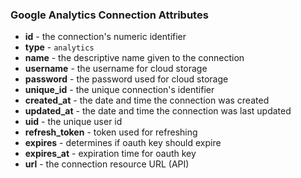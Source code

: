 ### Google Analytics Connection Attributes

* **id** - the connection's numeric identifier
* **type** - `analytics`
* **name** - the descriptive name given to the connection
* **username** - the username for cloud storage
* **password** - the password used for cloud storage
* **unique_id** - the unique connection's identifier
* **created_at** - the date and time the connection was created
* **updated_at** - the date and time the connection was last updated
* **uid** - the unique user id
* **refresh_token** - token used for refreshing
* **expires** - determines if oauth key should expire
* **expires_at** - expiration time for oauth key
* **url** - the connection resource URL (API)
